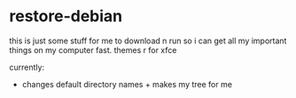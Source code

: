 # restore-debian

this is just some stuff for me to download n run so i can get all my important things on my computer fast. themes r for xfce

currently:
- changes default directory names + makes my tree for me


